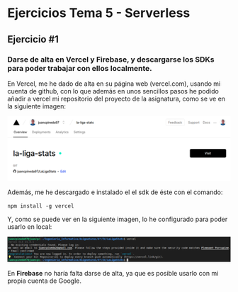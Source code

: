 # Ejercicios Tema 5 - Serverless

## Ejercicio #1
### Darse de alta en Vercel y Firebase, y descargarse los SDKs para poder trabajar con ellos localmente.

En Vercel, me he dado de alta en su página web (vercel.com), usando mi cuenta de github, con lo que además en unos sencillos pasos he podido añadir a vercel mi repositorio del proyecto de la asignatura, como se ve en la siguiente imagen:

![screenshot_T5_E1_1](capturas/screenshot_T5_E1_1.png)

Además, me he descargado e instalado el el sdk de éste con el comando:
~~~
npm install -g vercel
~~~

Y, como se puede ver en la siguiente imagen, lo he configurado para poder usarlo en local:

![screenshot_T5_E1_2](capturas/screenshot_T5_E1_2.png)

En **Firebase** no haría falta darse de alta, ya que es posible usarlo con mi propia cuenta de Google.